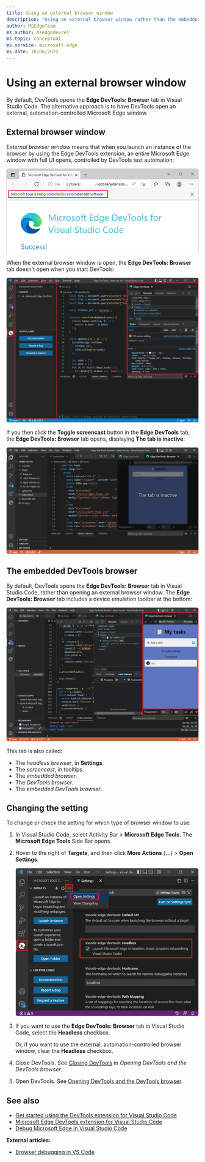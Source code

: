 ```yaml
---
title: Using an external browser window
description: "Using an external browser window rather than the embedded (headless) Edge DevTools: Browser tab in the Microsoft Edge Developer Tools extension for Visual Studio Code."
author: MSEdgeTeam
ms.author: msedgedevrel
ms.topic: conceptual
ms.service: microsoft-edge
ms.date: 10/06/2022
---
```

# Using an external browser window

By default, DevTools opens the **Edge DevTools: Browser** tab in Visual Studio Code.  The alternative approach is to have DevTools open an external, automation-controlled Microsoft Edge window.


<!-- ====================================================================== -->
## External browser window

_External browser window_ means that when you launch an instance of the browser by using the Edge DevTools extension, an entire Microsoft Edge window with full UI opens, controlled by DevTools test automation:

![Separate Microsoft Edge window](./external-browser-window-images/success-page-external-browser.png)

When the external browser window is open, the **Edge DevTools: Browser** tab doesn't open when you start DevTools:

![Visual Studio Code when external browser launched (and no Debug toolbar)](./external-browser-window-images/vscode-when-external-browser.png)

If you then click the **Toggle screencast** button in the **Edge DevTools** tab, the **Edge DevTools: Browser** tab opens, displaying **The tab is inactive**:

![Tab inactive](./external-browser-window-images/tab-inactive.png)


<!-- ====================================================================== -->
## The embedded DevTools browser

By default, DevTools opens the **Edge DevTools: Browser** tab in Visual Studio Code, rather than opening an external browser window.  The  **Edge DevTools: Browser** tab includes a device emulation toolbar at the bottom:

![Embedded browser](./external-browser-window-images/embedded-browser.png)

This tab is also called:
*  The _headless browser_, in **Settings**.
*  The _screencast_, in tooltips.
*  The _embedded browser_.
*  The _DevTools browser_.
*  The _embedded DevTools browser_.


<!-- ====================================================================== -->
## Changing the setting

To change or check the setting for which type of browser window to use:

1. In Visual Studio Code, select Activity Bar > **Microsoft Edge Tools**.  The **Microsoft Edge Tools** Side Bar opens.

1. Hover to the right of **Targets**, and then click **More Actions** (**...**) > **Open Settings**.

   ![Setting the extension to use the embedded browser](./external-browser-window-images/settings-headless.png)

1. If you want to use the **Edge DevTools: Browser** tab in Visual Studio Code, select the **Headless** checkbox.

   Or, if you want to use the external, automation-controlled browser window, clear the **Headless** checkbox.

1. Close DevTools.  See [Closing DevTools](./open-devtools-and-embedded-browser.md#closing-devtools) in _Opening DevTools and the DevTools browser_.

1. Open DevTools.  See [Opening DevTools and the DevTools browser](./open-devtools-and-embedded-browser.md).


<!-- ====================================================================== -->
## See also

* [Get started using the DevTools extension for Visual Studio Code](./get-started.md)
* [Microsoft Edge DevTools extension for Visual Studio Code](../microsoft-edge-devtools-extension.md)
* [Debug Microsoft Edge in Visual Studio Code](../debugger-for-edge.md)

**External articles:**

* [Browser debugging in VS Code](https://code.visualstudio.com/docs/nodejs/browser-debugging)
